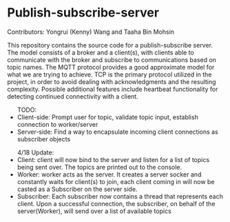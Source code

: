 # Publish-subscribe-server

Contributors: Yongrui (Kenny) Wang and Taaha Bin Mohsin

This repository contains the source code for a publish-subscribe server. The model consists of a broker and a client(s), with clients able to communicate with the broker and subscribe to communications based on topic names. The MQTT protocol provides a good approximate model for what we are trying to achieve. TCP is the primary protocol utilized in the project, in order to avoid dealing with acknowledgments and the resulting complexity. Possible additional features include heartbeat functionality for detecting continued connectivity with a client.

<ul>TODO:
<li>Client-side: Prompt user for topic, validate topic input, establish connection to worker/server</li>
<li>Server-side: Find a way to encapsulate incoming client connections as subscriber objects</li>
</ul>


<ul>4/18 Update:
<li>Client: client will now bind to the server and listen for a list of topics being sent over. The topics are printed out to the console.</li>
<li>Worker: worker acts as the server. It creates a server socker and constantly waits for client(s) to join, each client coming in will now be casted as a Subscriber on the server side.</li>
<li>Subscriber: Each subscriber now contains a thread that represents each client. Upon a successful connection, the subscriber, on behalf of the server(Worker), will send over a list of available topics</li>
</ul>
